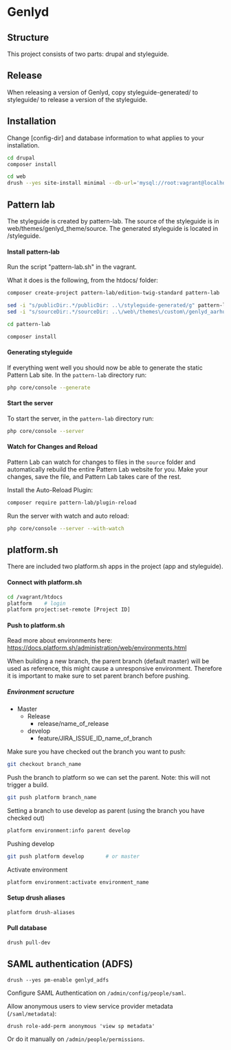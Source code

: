 # Genlyd

## Structure

This project consists of two parts: drupal and styleguide. 

## Release

When releasing a version of Genlyd, copy styleguide-generated/ to styleguide/ to release a version of the styleguide.

## Installation

Change [config-dir] and database information to what applies to your installation.

```sh
cd drupal
composer install

cd web
drush --yes site-install minimal --db-url='mysql://root:vagrant@localhost/db' --config-dir=/vagrant/htdocs/config/sync
```

## Pattern lab

The styleguide is created by pattern-lab. The source of the styleguide is in web/themes/genlyd_theme/source.
The generated styleguide is located in /styleguide.

#### Install pattern-lab

Run the script "pattern-lab.sh" in the vagrant.

What it does is the following, from the htdocs/ folder:

```sh
composer create-project pattern-lab/edition-twig-standard pattern-lab

sed -i "s/publicDir:.*/publicDir: ..\/styleguide-generated/g" pattern-lab/config/config.yml
sed -i "s/sourceDir:.*/sourceDir: ..\/web\/themes\/custom\/genlyd_aarhus\/source/g" pattern-lab/config/config.yml

cd pattern-lab

composer install
```

#### Generating styleguide

If everything went well you should now be able to generate the static Pattern Lab site. In the `pattern-lab` directory run:

```sh
php core/console --generate
```

#### Start the server

To start the server, in the `pattern-lab` directory run:

```sh
php core/console --server
```

#### Watch for Changes and Reload

Pattern Lab can watch for changes to files in the `source` folder and automatically rebuild the entire Pattern Lab 
website for you. Make your changes, save the file, and Pattern Lab takes care of the rest.

Install the Auto-Reload Plugin:

```sh
composer require pattern-lab/plugin-reload
```

Run the server with watch and auto reload:

```sh
php core/console --server --with-watch
```

## platform.sh

There are included two platform.sh apps in the project (app and styleguide).

#### Connect with platform.sh

```sh
cd /vagrant/htdocs
platform    # login
platform project:set-remote [Project ID]
```

#### Push to platform.sh

Read more about environments here: https://docs.platform.sh/administration/web/environments.html

When building a new branch, the parent branch (default master) will be used as reference, this might cause a unresponsive environment. Therefore it is important to make sure to set parent branch before pushing.

##### Environment scructure
* Master
  * Release
    * release/name_of_release
  * develop
    * feature/JIRA_ISSUE_ID_name_of_branch

Make sure you have checked out the branch you want to push:
```sh
git checkout branch_name
```

Push the branch to platform so we can set the parent. Note: this will not trigger a build.
```sh
git push platform branch_name
```

Setting a branch to use develop as parent (using the branch you have checked out)
```sh
platform environment:info parent develop
```

Pushing develop
```sh
git push platform develop       # or master
```

Activate environment
```sh
platform environment:activate environment_name
```

#### Setup drush aliases

```sh
platform drush-aliases
```

#### Pull database
```sh
drush pull-dev
```

## SAML authentication (ADFS)

```
drush --yes pm-enable genlyd_adfs
```

Configure SAML Authentication on `/admin/config/people/saml`.


Allow anonymous users to view service provider metadata (`/saml/metadata`):

```
drush role-add-perm anonymous 'view sp metadata'
```

Or do it manually on `/admin/people/permissions`.
